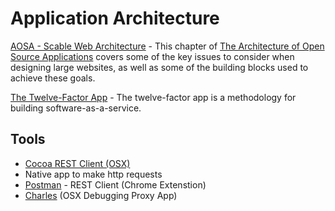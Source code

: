 # Application Architecture


[AOSA - Scable Web Architecture](http://www.aosabook.org/en/distsys.html) - This chapter of [The Architecture of Open Source Applications](http://www.aosabook.org/en/index.html) covers some of the key issues to consider when designing large websites, as well as some of the building blocks used to achieve these goals.

[The Twelve-Factor App](http://12factor.net/) - The twelve-factor app is a methodology for building software-as-a-service.

## Tools

* [Cocoa REST Client (OSX)](https://code.google.com/p/cocoa-rest-client/)
 * Native app to make http requests
* [Postman](https://chrome.google.com/webstore/detail/postman-rest-client/fdmmgilgnpjigdojojpjoooidkmcomcm?hl=en) - REST Client (Chrome Extenstion)
* [Charles](http://www.charlesproxy.com/) (OSX Debugging Proxy App)
